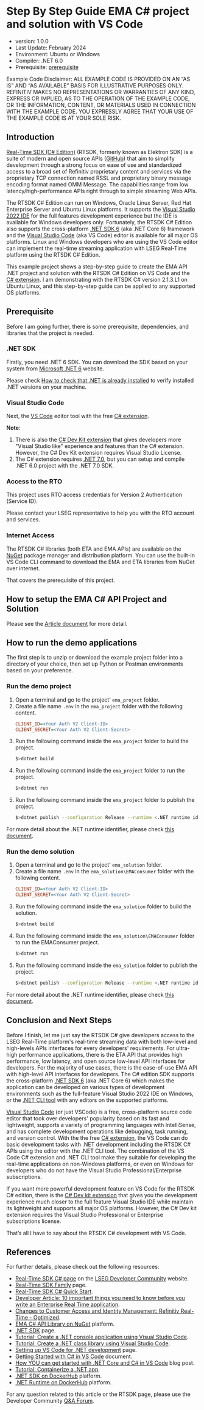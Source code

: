 # Step By Step Guide EMA C# project and solution with VS Code 
- version: 1.0.0
- Last Update: February 2024
- Environment: Ubuntu or Windows
- Compiler: .NET 6.0
- Prerequisite: [prerequisite](#prerequisite)

Example Code Disclaimer:
ALL EXAMPLE CODE IS PROVIDED ON AN “AS IS” AND “AS AVAILABLE” BASIS FOR ILLUSTRATIVE PURPOSES ONLY. REFINITIV MAKES NO REPRESENTATIONS OR WARRANTIES OF ANY KIND, EXPRESS OR IMPLIED, AS TO THE OPERATION OF THE EXAMPLE CODE, OR THE INFORMATION, CONTENT, OR MATERIALS USED IN CONNECTION WITH THE EXAMPLE CODE. YOU EXPRESSLY AGREE THAT YOUR USE OF THE EXAMPLE CODE IS AT YOUR SOLE RISK.

## <a id="intro"></a>Introduction

[Real-Time SDK (C# Edition)](https://developers.lseg.com/en/api-catalog/refinitiv-real-time-opnsrc/refinitiv-real-time-csharp-sdk) (RTSDK, formerly known as Elektron SDK) is a suite of modern and open source APIs ([GitHub](https://github.com/Refinitiv/Real-Time-SDK)) that aim to simplify development through a strong focus on ease of use and standardized access to a broad set of Refinitiv proprietary content and services via the proprietary TCP connection named RSSL and proprietary binary message encoding format named OMM Message. The capabilities range from low latency/high-performance APIs right through to simple streaming Web APIs. 

The RTSDK C# Edition can run on Windows, Oracle Linux Server, Red Hat Enterprise Server and Ubuntu Linux platforms. It supports the [Visual Studio 2022 IDE](https://visualstudio.microsoft.com/vs/) for the full features development experience but the IDE is available for Windows developers only. Fortunately, the RTSDK C# Edition also supports the cross-platform [.NET SDK 6](https://learn.microsoft.com/en-us/dotnet/core/whats-new/dotnet-6) (aka .NET Core 6) framework and the [Visual Studio Code](https://code.visualstudio.com/) (aka VS Code) editor is available for all major OS platforms. Linux and Windows developers who are using the VS Code editor can implement the real-time streaming application with LSEG Real-Time platform using the RTSDK C# Edition.

This example project shows a step-by-step guide to create the EMA API .NET project and solution with the RTSDK C# Edition on VS Code and the [C# extension](https://marketplace.visualstudio.com/items?itemName=ms-dotnettools.csharp). I am demonstrating with the RTSDK C# version 2.1.3.L1 on Ubuntu Linux, and this step-by-step guide can be applied to any supported OS platforms.

## <a id="prerequisite"></a>Prerequisite

Before I am going further, there is some prerequisite, dependencies, and libraries that the project is needed.

### .NET SDK

Firstly, you need .NET 6 SDK. You can download the SDK based on your system from [Microsoft .NET 6](https://dotnet.microsoft.com/en-us/download/dotnet/6.0) website.

Please check [How to check that .NET is already installed](https://learn.microsoft.com/en-us/dotnet/core/install/how-to-detect-installed-versions) to verify installed .NET versions on your machine.

### Visual Studio Code

Next, the [VS Code](https://code.visualstudio.com/) editor tool with the free [C# extension](https://marketplace.visualstudio.com/items?itemName=ms-dotnettools.csharp).

**Note**: 
1. There is also the [C# Dev Kit extension](https://marketplace.visualstudio.com/items?itemName=ms-dotnettools.csdevkit) that gives developers more "Visual Studio like" experience and features than the C# extension. However, the C# Dev Kit extension requires Visual Studio License.
2. The C# extension requires [.NET 7.0](https://dotnet.microsoft.com/en-us/download/dotnet/7.0), but you can setup and compile .NET 6.0 project with the .NET 7.0 SDK.

### Access to the RTO

This project uses RTO access credentials for Version 2 Authentication (Service ID).

Please contact your LSEG representative to help you with the RTO account and services.

### Internet Access

The RTSDK C# libraries (both ETA and EMA APIs) are available on the [NuGet](https://www.nuget.org/) package manager and distribution platform. You can use the built-in VS Code CLI command to download the EMA and ETA libraries from NuGet over internet. 

That covers the prerequisite of this project.

## <a id="how_to_setup_proj_solution"></a>How to setup the EMA C# API Project and Solution

Please see the [Article document](./Article.md) for more detail.

## <a id="how_to_run"></a>How to run the demo applications

The first step is to unzip or download the example project folder into a directory of your choice, then set up Python or Postman environments based on your preference.

### <a id="project_example_run"></a>Run the demo project

1. Open a terminal and go to the project' ```ema_project``` folder.
2. Create a file name ```.env``` in the ```ema_project``` folder with the following content.
    ``` ini
    CLIENT_ID=<Your Auth V2 Client-ID>
    CLIENT_SECRET=<Your Auth V2 Client-Secret>
    ```
3. Run the following command inside the ```ema_project``` folder to build the project.
    ``` bash
    $>dotnet build
    ```
4. Run the following command inside the ```ema_project``` folder to run the project.
    ``` bash
    $>dotnet run
    ```
5. Run the following command inside the ```ema_project``` folder to publish the project.
    ``` bash
    $>dotnet publish --configuration Release --runtime <.NET runtime identifier> --self-contained
    ```
For more detail about the .NET runtime identifier, please check [this document](https://learn.microsoft.com/en-us/dotnet/core/rid-catalog).

### <a id="solution_example_run"></a>Run the demo solution

1. Open a terminal and go to the project' ```ema_solution``` folder.
2. Create a file name ```.env``` in the ```ema_solution\EMAConsumer``` folder with the following content.
    ``` ini
    CLIENT_ID=<Your Auth V2 Client-ID>
    CLIENT_SECRET=<Your Auth V2 Client-Secret>
    ```
3. Run the following command inside the ```ema_solution``` folder to build the solution.
    ``` bash
    $>dotnet build
    ```
4. Run the following command inside the ```ema_solution\EMAConsumer``` folder to run the EMAConsumer project.
    ``` bash
    $>dotnet run
    ```
5. Run the following command inside the ```ema_solution``` folder to publish the project.
    ``` bash
    $>dotnet publish --configuration Release --runtime <.NET runtime identifier> --self-contained
    ```
For more detail about the .NET runtime identifier, please check [this document](https://learn.microsoft.com/en-us/dotnet/core/rid-catalog).

## <a href="summary"></a>Conclusion and Next Steps

Before I finish, let me just say the RTSDK C# give developers access to the LSEG Real-Time platform's real-time streaming data with both low-level and high-levels APIs interfaces for every developers' requirements. For ultra-high performance applications, there is the ETA API that provides high performance, low latency, and open source low-level API interfaces for developers. For the majority of use cases, there is the ease-of-use EMA API with high-level API interfaces for developers. The C# edition SDK supports the cross-platform [.NET SDK 6](https://learn.microsoft.com/en-us/dotnet/core/whats-new/dotnet-6) (aka .NET Core 6) which makes the application can be developed on various types of development environments such as the full-feature Visual Studio 2022 IDE on Windows, or the [.NET CLI tool](https://learn.microsoft.com/en-us/dotnet/core/tools/) with any editors on the supported platforms.

[Visual Studio Code](https://code.visualstudio.com/) (or just VSCode) is a free, cross-platform source code editor that took over developers' popularity based on its fast and lightweight, supports a variety of programming languages with IntelliSense, and has complete development operations like debugging, task running, and version control. With the the free [C# extension](https://marketplace.visualstudio.com/items?itemName=ms-dotnettools.csharp), the VS Code can do basic development tasks with .NET development including the RTSDK C# APIs using the editor with the .NET CLI tool. The combination of the VS Code C# extension and .NET CLI tool make they suitable for developing the real-time applications on non-Windows platforms, or even on Windows for developers who do not have the Visual Studio Professional/Enterprise subscriptions. 

If you want more powerful development feature on VS Code for the RTSDK C# edition, there is the [C# Dev kit extension](https://marketplace.visualstudio.com/items?itemName=ms-dotnettools.csdevkit) that gives you the development experience much closer to the full feature Visual Studio IDE while maintain its lightweight and supports all major OS platforms. However, the C# Dev kit extension requires the Visual Studio Professional or Enterprise subscriptions license.

That’s all I have to say about the RTSDK C# development with VS Code.

## <a id="ref"></a>References

For further details, please check out the following resources:
* [Real-Time SDK C# page](https://developers.lseg.com/en/api-catalog/refinitiv-real-time-opnsrc/refinitiv-real-time-csharp-sdk) on the [LSEG Developer Community](https://developers.lseg.com/) website.
* [Real-Time SDK Family](https://developers.lseg.com/en/use-cases-catalog/refinitiv-real-time) page.
* [Real-Time SDK C# Quick Start](https://developers.lseg.com/en/api-catalog/refinitiv-real-time-opnsrc/refinitiv-real-time-csharp-sdk/quick-start).
* [Developer Article: 10 important things you need to know before you write an Enterprise Real Time application](https://developers.lseg.com/article/10-important-things-you-need-know-you-write-elektron-real-time-application).
* [Changes to Customer Access and Identity Management: Refinitiv Real-Time - Optimized](https://developers.lseg.com/en/article-catalog/article/changes-to-customer-access-and-identity-management--refinitiv-re).
* [EMA C# API Library on NuGet](https://www.nuget.org/packages/LSEG.Ema.Core ) platform.
* [.NET SDK](https://learn.microsoft.com/en-us/dotnet/core/sdk) page.
* [Tutorial: Create a .NET console application using Visual Studio Code](https://learn.microsoft.com/en-us/dotnet/core/tutorials/with-visual-studio-code?pivots=dotnet-6-0).
* [Tutorial: Create a .NET class library using Visual Studio Code](https://learn.microsoft.com/en-us/dotnet/core/tutorials/library-with-visual-studio-code?pivots=dotnet-6-0).
* [Setting up VS Code for .NET development](https://code.visualstudio.com/docs/languages/dotnet#_setting-up-vs-code-for-net-development) page.
* [Getting Started with C# in VS Code](https://code.visualstudio.com/docs/csharp/get-started) document.
* [How YOU can get started with .NET Core and C# in VS Code](https://softchris.github.io/pages/dotnet-core.html#update-our-library-code) blog post.
* [Tutorial: Containerize a .NET app](https://learn.microsoft.com/en-us/dotnet/core/docker/build-container?tabs=windows&pivots=dotnet-7-0).
* [.NET SDK on DockerHub](https://hub.docker.com/_/microsoft-dotnet-sdk/) platform.
* [.NET Runtime on DockerHub](https://hub.docker.com/_/microsoft-dotnet-runtime/) platform.

For any question related to this article or the RTSDK page, please use the Developer Community [Q&A Forum](https://community.developers.refinitiv.com/).


